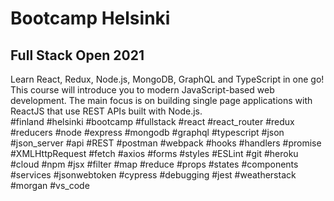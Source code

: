 <h1>Bootcamp Helsinki</h1>
<h2>Full Stack Open 2021</h2>
Learn React, Redux, Node.js, MongoDB, GraphQL and TypeScript in one go! This course will introduce you to modern JavaScript-based web development. The main focus is on building single page applications with ReactJS that use REST APIs built with Node.js.<br>
#finland #helsinki #bootcamp #fullstack #react #react_router #redux #reducers #node #express #mongodb #graphql #typescript #json #json_server #api #REST #postman #webpack #hooks #handlers #promise #XMLHttpRequest #fetch #axios #forms #styles #ESLint #git #heroku #cloud #npm #jsx #filter #map #reduce #props #states #components #services #jsonwebtoken #cypress #debugging #jest #weatherstack #morgan #vs_code

